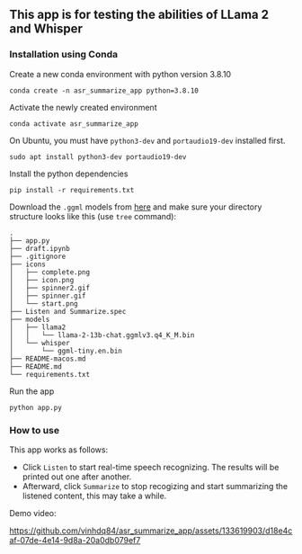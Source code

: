 ## This app is for testing the abilities of LLama 2 and Whisper

### Installation using Conda

Create a new conda environment with python version 3.8.10

```console
conda create -n asr_summarize_app python=3.8.10
```

Activate the newly created environment

```console
conda activate asr_summarize_app
```

On Ubuntu, you must have `python3-dev` and `portaudio19-dev` installed first.

```console
sudo apt install python3-dev portaudio19-dev
```

Install the python dependencies

```console
pip install -r requirements.txt
```

Download the `.ggml` models from [here](https://drive.google.com/drive/folders/1K8aeax8GKqfXGQAwJZscDRzUszK0CS15?usp=drive_link) and make sure your directory structure looks like this (use `tree` command):

```console
.
├── app.py
├── draft.ipynb
├── .gitignore
├── icons
│   ├── complete.png
│   ├── icon.png
│   ├── spinner2.gif
│   ├── spinner.gif
│   └── start.png
├── Listen and Summarize.spec
├── models
│   ├── llama2
│   │   └── llama-2-13b-chat.ggmlv3.q4_K_M.bin
│   └── whisper
│       └── ggml-tiny.en.bin
├── README-macos.md
├── README.md
└── requirements.txt
```

Run the app

```console
python app.py
```

### How to use

This app works as follows:

- Click `Listen` to start real-time speech recognizing. The results will be printed out one after another.
- Afterward, click `Summarize` to stop recogizing and start summarizing the listened content, this may take a while.

Demo video:

https://github.com/vinhdq84/asr_summarize_app/assets/133619903/d18e4caf-07de-4e14-9d8a-20a0db079ef7
